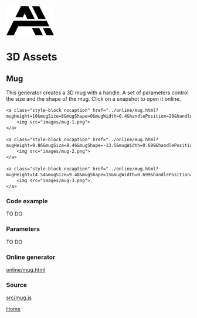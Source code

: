 <img class="logo" src="../assets/logo/logo.png">


# 3D Assets


## Mug

This generator creates a 3D mug with a handle. A set of
parameters control the size and the shape of the mug. Click
on a snapshot to open it online.

<p class="gallery">

	<a class="style-block nocaption" href="../online/mug.html?mugHeight=10&mugSize=8&mugShape=0&mugWidth=0.4&handlePosition=20&handleHeight=6&handleSize=7&handleShape=20&handleWidth=1.5&handleThickness=0.6&complexity=70&complexityHandle=70">
		<img src="images/mug-1.png">
	</a>

	<a class="style-block nocaption" href="../online/mug.html?mugHeight=9.86&mugSize=8.46&mugShape=-13.5&mugWidth=0.699&handlePosition=56&handleHeight=6.9&handleSize=5.66&handleShape=40&handleWidth=1.04&handleThickness=0.76&complexity=89.79&complexityHandle=53.03">
		<img src="images/mug-2.png">
	</a>

	<a class="style-block nocaption" href="../online/mug.html?mugHeight=14.54&mugSize=9.48&mugShape=15&mugWidth=0.699&handlePosition=-100&handleHeight=6.9&handleSize=5.66&handleShape=-16.8&handleWidth=2&handleThickness=0.76&complexity=100&complexityHandle=53.03">
		<img src="images/mug-3.png">
	</a>

</p>


### Code example

TO DO

<!--
```js
import { concrete } from "tsl-textures/concrete.js";

model.material.normalNode = concrete ( {
	scale: 2,
	density: 0.5,
	bump: 0.5,
	seed: 0
} );
```
-->


### Parameters

TO DO

<!--
* `scale` &ndash; level of details of the pattern, higher value generates finer details, [0, 4]
* `density` &ndash; pattern density [0,1]
* `bump` &ndash; bumpiness (height) of grains, negative bumps make dents [-2,2]
* `seed` &ndash; number for the random generator, each value generates specific pattern
-->

### Online generator

[online/mug.html](../online/mug.html)

### Source

[src/mug.js](https://github.com/boytchev/assets/blob/main/src/mug.js)

		
<div class="footnote">
	<a href="../">Home</a>
</div>